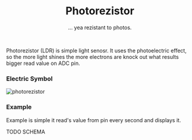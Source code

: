 <div align="center">
  <h1> Photorezistor </h1>
  <p> ... yea rezistant to photos.</p>
</div>  
<br/>

Photorezistor (LDR) is simple light senosr. It uses the photoelectric effect, so the more light shines the more electrons are knock out what results bigger read value on ADC pin.

### Electric Symbol

![photorezistor]()

### Example 

Example is simple it read's value from pin every second and displays it.

TODO SCHEMA
